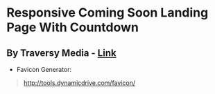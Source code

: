 # Responsive Coming Soon Landing Page With Countdown

## By Traversy Media - [Link](https://codepen.io/bradtraversy/pen/pLvjQR)

 - Favicon Generator:
 > http://tools.dynamicdrive.com/favicon/

